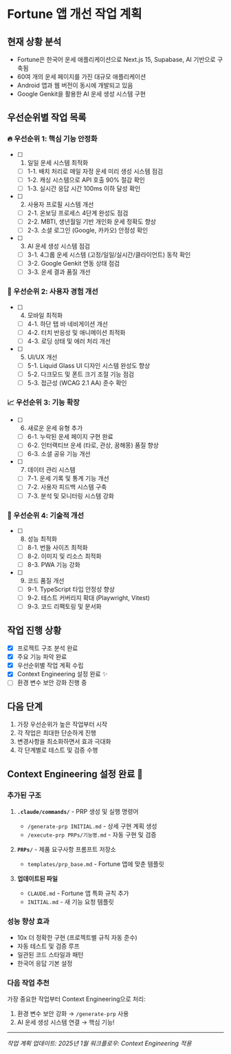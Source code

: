 # Fortune 앱 개선 작업 계획

## 현재 상황 분석
- Fortune은 한국어 운세 애플리케이션으로 Next.js 15, Supabase, AI 기반으로 구축됨
- 60여 개의 운세 페이지를 가진 대규모 애플리케이션
- Android 앱과 웹 버전이 동시에 개발되고 있음
- Google Genkit을 활용한 AI 운세 생성 시스템 구현

## 우선순위별 작업 목록

### 🔥 우선순위 1: 핵심 기능 안정화
- [ ] 1. 일일 운세 시스템 최적화
  - [ ] 1-1. 배치 처리로 매일 자정 운세 미리 생성 시스템 점검
  - [ ] 1-2. 캐싱 시스템으로 API 호출 90% 절감 확인
  - [ ] 1-3. 실시간 응답 시간 100ms 이하 달성 확인

- [ ] 2. 사용자 프로필 시스템 개선
  - [ ] 2-1. 온보딩 프로세스 4단계 완성도 점검
  - [ ] 2-2. MBTI, 생년월일 기반 개인화 운세 정확도 향상
  - [ ] 2-3. 소셜 로그인 (Google, 카카오) 안정성 확인

- [ ] 3. AI 운세 생성 시스템 점검
  - [ ] 3-1. 4그룹 운세 시스템 (고정/일일/실시간/클라이언트) 동작 확인
  - [ ] 3-2. Google Genkit 연동 상태 점검
  - [ ] 3-3. 운세 결과 품질 개선

### 🚀 우선순위 2: 사용자 경험 개선
- [ ] 4. 모바일 최적화
  - [ ] 4-1. 하단 탭 바 네비게이션 개선
  - [ ] 4-2. 터치 반응성 및 애니메이션 최적화
  - [ ] 4-3. 로딩 상태 및 에러 처리 개선

- [ ] 5. UI/UX 개선
  - [ ] 5-1. Liquid Glass UI 디자인 시스템 완성도 향상
  - [ ] 5-2. 다크모드 및 폰트 크기 조절 기능 점검
  - [ ] 5-3. 접근성 (WCAG 2.1 AA) 준수 확인

### 📈 우선순위 3: 기능 확장
- [ ] 6. 새로운 운세 유형 추가
  - [ ] 6-1. 누락된 운세 페이지 구현 완료
  - [ ] 6-2. 인터랙티브 운세 (타로, 관상, 꿈해몽) 품질 향상
  - [ ] 6-3. 소셜 공유 기능 개선

- [ ] 7. 데이터 관리 시스템
  - [ ] 7-1. 운세 기록 및 통계 기능 개선
  - [ ] 7-2. 사용자 피드백 시스템 구축
  - [ ] 7-3. 분석 및 모니터링 시스템 강화

### 🔧 우선순위 4: 기술적 개선
- [ ] 8. 성능 최적화
  - [ ] 8-1. 번들 사이즈 최적화
  - [ ] 8-2. 이미지 및 리소스 최적화
  - [ ] 8-3. PWA 기능 강화

- [ ] 9. 코드 품질 개선
  - [ ] 9-1. TypeScript 타입 안정성 향상
  - [ ] 9-2. 테스트 커버리지 확대 (Playwright, Vitest)
  - [ ] 9-3. 코드 리팩토링 및 문서화

## 작업 진행 상황
- [x] 프로젝트 구조 분석 완료
- [x] 주요 기능 파악 완료
- [x] 우선순위별 작업 계획 수립
- [x] Context Engineering 설정 완료 ✨
- [ ] 환경 변수 보안 강화 진행 중

## 다음 단계
1. 가장 우선순위가 높은 작업부터 시작
2. 각 작업은 최대한 단순하게 진행
3. 변경사항을 최소화하면서 효과 극대화
4. 각 단계별로 테스트 및 검증 수행

## Context Engineering 설정 완료 🚀

### 추가된 구조
1. **`.claude/commands/`** - PRP 생성 및 실행 명령어
   - `/generate-prp INITIAL.md` - 상세 구현 계획 생성
   - `/execute-prp PRPs/기능명.md` - 자동 구현 및 검증

2. **`PRPs/`** - 제품 요구사항 프롬프트 저장소
   - `templates/prp_base.md` - Fortune 앱에 맞춘 템플릿

3. **업데이트된 파일**
   - `CLAUDE.md` - Fortune 앱 특화 규칙 추가
   - `INITIAL.md` - 새 기능 요청 템플릿

### 성능 향상 효과
- 10x 더 정확한 구현 (프로젝트별 규칙 자동 준수)
- 자동 테스트 및 검증 루프
- 일관된 코드 스타일과 패턴
- 한국어 응답 기본 설정

### 다음 작업 추천
가장 중요한 작업부터 Context Engineering으로 처리:
1. 환경 변수 보안 강화 → `/generate-prp` 사용
2. AI 운세 생성 시스템 연결 → 핵심 기능!

---
*작업 계획 업데이트: 2025년 1월*
*워크플로우: Context Engineering 적용* 